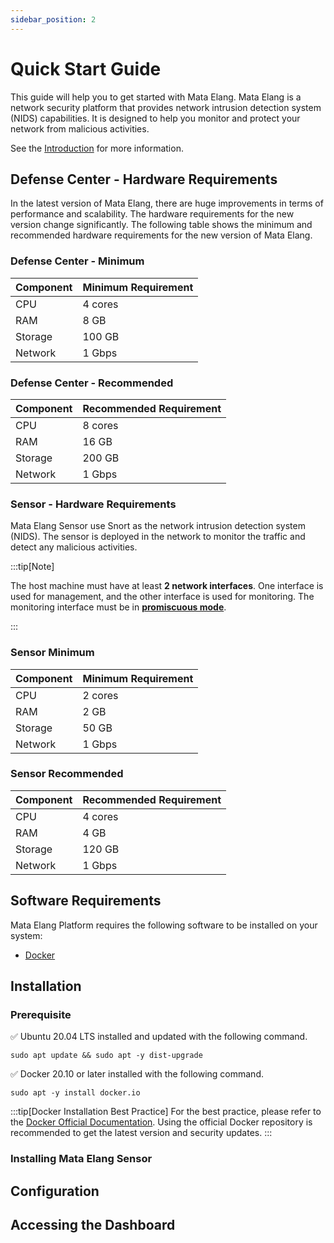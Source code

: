 ```yaml
---
sidebar_position: 2
---
```


# Quick Start Guide

This guide will help you to get started with Mata Elang. Mata Elang is a network security platform that provides network intrusion detection system (NIDS) capabilities. It is designed to help you monitor and protect your network from malicious activities.

See the [Introduction](/docs/intro.md) for more information.

## Defense Center - Hardware Requirements

In the latest version of Mata Elang, there are huge improvements in terms of performance and scalability. The hardware requirements for the new version change significantly. The following table shows the minimum and recommended hardware requirements for the new version of Mata Elang.

### Defense Center - Minimum

| Component | Minimum Requirement |
| --------- | ------------------- |
| CPU       | 4 cores             |
| RAM       | 8 GB                |
| Storage   | 100 GB              |
| Network   | 1 Gbps              |

### Defense Center - Recommended

| Component | Recommended Requirement |
| --------- | ----------------------- |
| CPU       | 8 cores                 |
| RAM       | 16 GB                   |
| Storage   | 200 GB                  |
| Network   | 1 Gbps                  |

### Sensor - Hardware Requirements

Mata Elang Sensor use Snort as the network intrusion detection system (NIDS). The sensor is deployed in the network to monitor the traffic and detect any malicious activities.

:::tip[Note]

The host machine must have at least **2 network interfaces**. One interface is used for management, and the other interface is used for monitoring.
The monitoring interface must be in [**promiscuous mode**](https://www.blumira.com/glossary/promiscuous-mode).

:::

### Sensor Minimum

| Component | Minimum Requirement |
| --------- | ------------------- |
| CPU       | 2 cores             |
| RAM       | 2 GB                |
| Storage   | 50 GB               |
| Network   | 1 Gbps              |

### Sensor Recommended

| Component | Recommended Requirement |
| --------- | ----------------------- |
| CPU       | 4 cores                 |
| RAM       | 4 GB                    |
| Storage   | 120 GB                  |
| Network   | 1 Gbps                  |

## Software Requirements

Mata Elang Platform requires the following software to be installed on your system:

- [Docker](https://docs.docker.com/get-docker/)

## Installation

### Prerequisite

✅ Ubuntu 20.04 LTS installed and updated with the following command.

```
sudo apt update && sudo apt -y dist-upgrade
```

✅ Docker 20.10 or later installed with the following command.

```
sudo apt -y install docker.io
```

:::tip[Docker Installation Best Practice]
For the best practice, please refer to the [Docker Official Documentation](https://docs.docker.com/engine/install/).
Using the official Docker repository is recommended to get the latest version and security updates.
:::

### Installing Mata Elang Sensor

## Configuration

## Accessing the Dashboard
